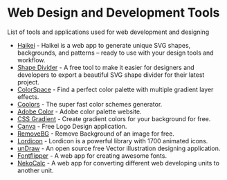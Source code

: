 # Web Design and Development Tools
List of tools and applications used for web development and designing

- [Haikei](https://app.haikei.app/) - Haikei is a web app to generate unique SVG shapes, backgrounds, and patterns – ready to use with your design tools and workflow.
- [Shape Divider](https://www.shapedivider.app/) - A free tool to make it easier for designers and developers to export a beautiful SVG
shape divider for their latest project.
- [ColorSpace](https://mycolor.space/) - Find a perfect color palette with multiple gradient layer effects.
- [Coolors](https://coolors.co/) - The super fast color schemes generator.
- [Adobe Color](https://color.adobe.com/create) - Adobe color palette website.
- [CSS Gradient](https://cssgradient.io/) - Create gradient colors for your background for free.
- [Canva](https://www.canva.com/) - Free Logo Design application.
- [RemoveBG](https://www.remove.bg/) - Remove Background of an image for free.
- [Lordicon](https://lordicon.com/) - Lordicon is a powerful library with 1700 animated icons.
- [unDraw](https://undraw.co/) - An open source free Vector illustration designing application.
- [Fontflipper](https://fontflipper.com) - A web app for creating awesome fonts.
- [NekoCalc](https://nekocalc.com/) - A web app for converting different web developing units to another unit.
